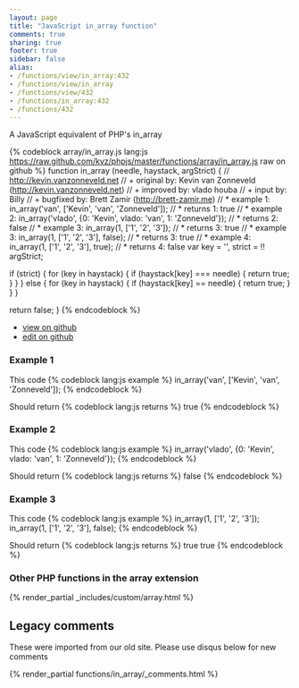 ```yaml
---
layout: page
title: "JavaScript in_array function"
comments: true
sharing: true
footer: true
sidebar: false
alias:
- /functions/view/in_array:432
- /functions/view/in_array
- /functions/view/432
- /functions/in_array:432
- /functions/432
---
```

<!-- Generated by Rakefile:build -->
A JavaScript equivalent of PHP's in_array

{% codeblock array/in_array.js lang:js https://raw.github.com/kvz/phpjs/master/functions/array/in_array.js raw on github %}
function in_array (needle, haystack, argStrict) {
  // http://kevin.vanzonneveld.net
  // +   original by: Kevin van Zonneveld (http://kevin.vanzonneveld.net)
  // +   improved by: vlado houba
  // +   input by: Billy
  // +   bugfixed by: Brett Zamir (http://brett-zamir.me)
  // *     example 1: in_array('van', ['Kevin', 'van', 'Zonneveld']);
  // *     returns 1: true
  // *     example 2: in_array('vlado', {0: 'Kevin', vlado: 'van', 1: 'Zonneveld'});
  // *     returns 2: false
  // *     example 3: in_array(1, ['1', '2', '3']);
  // *     returns 3: true
  // *     example 3: in_array(1, ['1', '2', '3'], false);
  // *     returns 3: true
  // *     example 4: in_array(1, ['1', '2', '3'], true);
  // *     returns 4: false
  var key = '',
    strict = !! argStrict;

  if (strict) {
    for (key in haystack) {
      if (haystack[key] === needle) {
        return true;
      }
    }
  } else {
    for (key in haystack) {
      if (haystack[key] == needle) {
        return true;
      }
    }
  }

  return false;
}
{% endcodeblock %}

 - [view on github](https://github.com/kvz/phpjs/blob/master/functions/array/in_array.js)
 - [edit on github](https://github.com/kvz/phpjs/edit/master/functions/array/in_array.js)

### Example 1
This code
{% codeblock lang:js example %}
in_array('van', ['Kevin', 'van', 'Zonneveld']);
{% endcodeblock %}

Should return
{% codeblock lang:js returns %}
true
{% endcodeblock %}

### Example 2
This code
{% codeblock lang:js example %}
in_array('vlado', {0: 'Kevin', vlado: 'van', 1: 'Zonneveld'});
{% endcodeblock %}

Should return
{% codeblock lang:js returns %}
false
{% endcodeblock %}

### Example 3
This code
{% codeblock lang:js example %}
in_array(1, ['1', '2', '3']);
in_array(1, ['1', '2', '3'], false);
{% endcodeblock %}

Should return
{% codeblock lang:js returns %}
true
true
{% endcodeblock %}


### Other PHP functions in the array extension
{% render_partial _includes/custom/array.html %}
## Legacy comments
These were imported from our old site. Please use disqus below for new comments
<div style="overflow-y: scroll; max-height: 500px;">
{% render_partial functions/in_array/_comments.html %}
</div>
